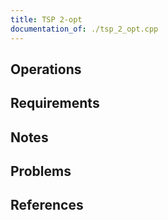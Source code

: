 ```yaml
---
title: TSP 2-opt
documentation_of: ./tsp_2_opt.cpp
---
```


## Operations

## Requirements

## Notes

## Problems

## References
